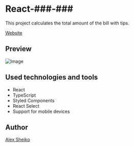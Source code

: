 # React-###-###

This project calculates the total amount of the bill with tips.

[Website](https://alex-sheiko.github.io/###/)

## Preview

![Image](https://github.com/Alex-Sheiko/###/blob/main/preview/###)

## Used technologies and tools

- React
- TypeScript
- Styled Components
- React Select
- Support for mobile devices

## Author

[Alex Sheiko](https://github.com/Alex-Sheiko)
